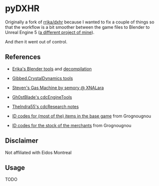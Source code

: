 # pyDXHR

Originally a fork of [rrika/dxhr](https://github.com/rrika/dxhr) because I wanted to fix a couple of things so that the workflow is a bit smoother between the game files to Blender to Unreal Engine 5 ([a different project of mine](https://six.vardonir.com/)).

And _then_ it went out of control.

## References

- [Erika's Blender tools](https://github.com/rrika/dxhr) and [decompilation](https://github.com/rrika/cdcEngineDXHR)
- [Gibbed.CrystalDynamics tools](https://github.com/gibbed/Gibbed.CrystalDynamics)
- [Steven's Gas Machine by semory @ XNALara](http://www.xnalara.org/viewtopic.php?f=17&t=1001)
- [Gh0stBlade's cdcEngineTools](https://github.com/Gh0stBlade/cdcEngineTools)
- [TheIndra55's cdcResearch notes](https://cdcengine.re/docs/)

- [ID codes for (most of the) items in the base game](http://www.best-pc-games.com/deusex-human-revolution-items-id-codes.html) from Grognougnou
- [ID codes for the stock of the merchants](http://www.best-pc-games.com/deusex-human-revolution-modding-merchants-stocks.html) from Grognougnou 

## Disclaimer

Not affiliated with Eidos Montreal

## Usage

TODO
